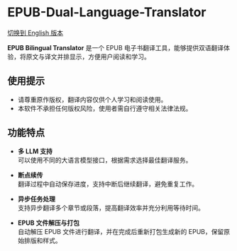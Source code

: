 # EPUB-Dual-Language-Translator

[切换到 English 版本](README.md)

**EPUB Bilingual Translator** 是一个 EPUB 电子书翻译工具，能够提供双语翻译体验，将原文与译文并排显示，方便用户阅读和学习。

## 使用提示

- 请尊重原作版权，翻译内容仅供个人学习和阅读使用。  
- 本软件不承担任何版权风险，使用者需自行遵守相关法律法规。

## 功能特点

- **多 LLM 支持**  
  可以使用不同的大语言模型接口，根据需求选择最佳翻译服务。

- **断点续传**  
  翻译过程中自动保存进度，支持中断后继续翻译，避免重复工作。

- **异步任务处理**  
  支持异步翻译多个章节或段落，提高翻译效率并充分利用等待时间。

- **EPUB 文件解压与打包**  
  自动解压 EPUB 文件进行翻译，并在完成后重新打包生成新的 EPUB，保留原始排版和样式。
